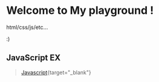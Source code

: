 # Welcome to My playground !
html/css/js/etc...

:)


## JavaScript EX
> [Javascript](/javascript/index.html){target="_blank"}


